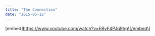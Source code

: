 ```yaml
---
title: "The Connection"
date: "2015-05-12"
---
```


\[embed\]https://www.youtube.com/watch?v=EByF4PJq9hg\[/embed\]
